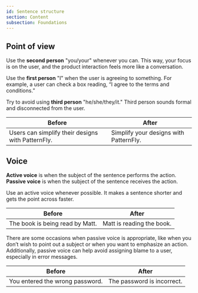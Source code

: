 ```yaml
---
id: Sentence structure
section: Content
subsection: Foundations
---
```


## Point of view 

Use the **second person** "you/your" whenever you can. This way, your focus is on the user, and the product interaction feels more like a conversation.

Use the **first person** "I" when the user is agreeing to something. For example, a user can check a box reading, “I agree to the terms and conditions.”

Try to avoid using **third person** "he/she/they/it." Third person sounds formal and disconnected from the user.

<div class="ws-content-table">

|**Before**  | **After** |
|------------|-----------|
| Users can simplify their designs with PatternFly. | Simplify your designs with PatternFly. |

</div>

## Voice

**Active voice** is when the subject of the sentence performs the action. **Passive voice** is when the subject of the sentence receives the action.

Use an active voice whenever possible. It makes a sentence shorter and gets the point across faster.

<div class="ws-content-table">

|**Before**  | **After** |
|------------|-----------|
| The book is being read by Matt. | Matt is reading the book. |

</div>

There are some occasions when passive voice is appropriate, like when you don’t wish to point out a subject or when you want to emphasize an action. Additionally, passive voice can help avoid assigning blame to a user, especially in error messages.

<div class="ws-content-table">

|**Before**  | **After** |
|------------|-----------|
| You entered the wrong password. | The password is incorrect. |

</div>